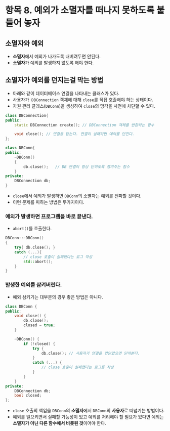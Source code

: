 # 항목 8. 예외가 소멸자를 떠나지 못하도록 붙들어 놓자
## 소멸자와 예외
- **소멸자**에서 예외가 나가도록 내버려두면 안된다.
- **소멸자**가 예외를 발생하지 않도록 해야 한다.

## 소멸자가 예외를 던지는걸 막는 방법
- 아래와 같이 데이터베이스 연결을 나타내는 클래스가 있다.
- 사용자가` DBConnection` 객체에 대해 `close`를 직접 호출해야 하는 상태이다.
- 자원 관리 클래스(`DBConn`)을 생성하여 `close`의 망각을 사전에 차단할 수 있다.
```cpp
class DBConnection{
public:
    static DBConnection create(); // DBConnection 객체를 반환하는 함수

    void close(); // 연결응 닫는다. 연결이 실패하면 예외를 던진다.
};

class DBConn{
public:
    ~DBConn()
    {
        db.close();   // DB 연결이 항상 닫히도록 챙겨주는 함수
    }
private:
    DBConnection db;
}
```
- `close`에서 예외가 발생하면 `DBConn`의 소멸자는 예외를 전파할 것이다.
- 이런 문제를 피하는 방법은 두가지이다.

### 예외가 발생하면 프로그램을 바로 끝낸다.
- `abort()`를 호출한다.
```cpp
DBConn::~DBConn()
{
    try{ db.close(); }
    catch (...){
        // close 호출이 실패했다는 로그 작성
        std::abort();
    }
}
```

### 발생한 예외를 삼켜버린다.
- 예외 삼키기는 대부분의 경우 좋은 방법은 아니다.

```cpp
class DBConn {
public:
    void close() {
        db.close();
        closed = true;
    }

    ~DBConn() {
        if (!closed) {
            try {
                db.close(); // 사용자가 연결을 안닫았으면 닫아본다.
            }
            catch (...) {
                // close 호출이 실패했다는 로그를 작성
            }
        }
    }
private:
    DBConnection db;
    bool closed;
};
```
- `close` 호출의 책임을 `DBConn`의 **소멸자**에서 `DBConn`의 **사용자**로 떠넘기는 방법이다.
- 예외를 일으키면서 실패할 가능성이 있고 예외를 처리해야 할 필요가 있다면 예외는 **소멸자가 아닌 다른 함수에서 비롯된 것**이어야 한다.